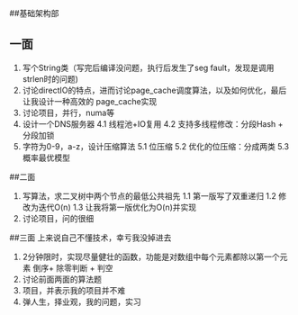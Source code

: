 ##基础架构部

## 一面

1. 写个String类（写完后编译没问题，执行后发生了seg fault，发现是调用strlen时的问题)
2. 讨论directIO的特点，进而讨论page_cache调度算法，以及如何优化，最后让我设计一种高效的
   page_cache实现
3. 讨论项目，并行，numa等
4. 设计一个DNS服务器
   4.1 线程池+IO复用
   4.2 支持多线程修改：分段Hash + 分段加锁
5. 字符为0-9，a-z，设计压缩算法
   5.1 位压缩
   5.2 优化的位压缩：分成两类
   5.3 概率最优模型

##二面
1. 写算法，求二叉树中两个节点的最低公共祖先
   1.1 第一版写了双重递归
   1.2 修改为迭代O(n)
   1.3 让我将第一版优化为O(n)并实现
2. 讨论项目，问的很细

##三面
上来说自己不懂技术，幸亏我没掉进去
1. 2分钟限时，实现尽量健壮的函数，功能是对数组中每个元素都除以第一个元素
   倒序+ 除零判断 + 判空
2. 讨论前面两面的算法题
3. 项目，并表示我的项目并不难
4. 弹人生，择业观，我的问题，实习
